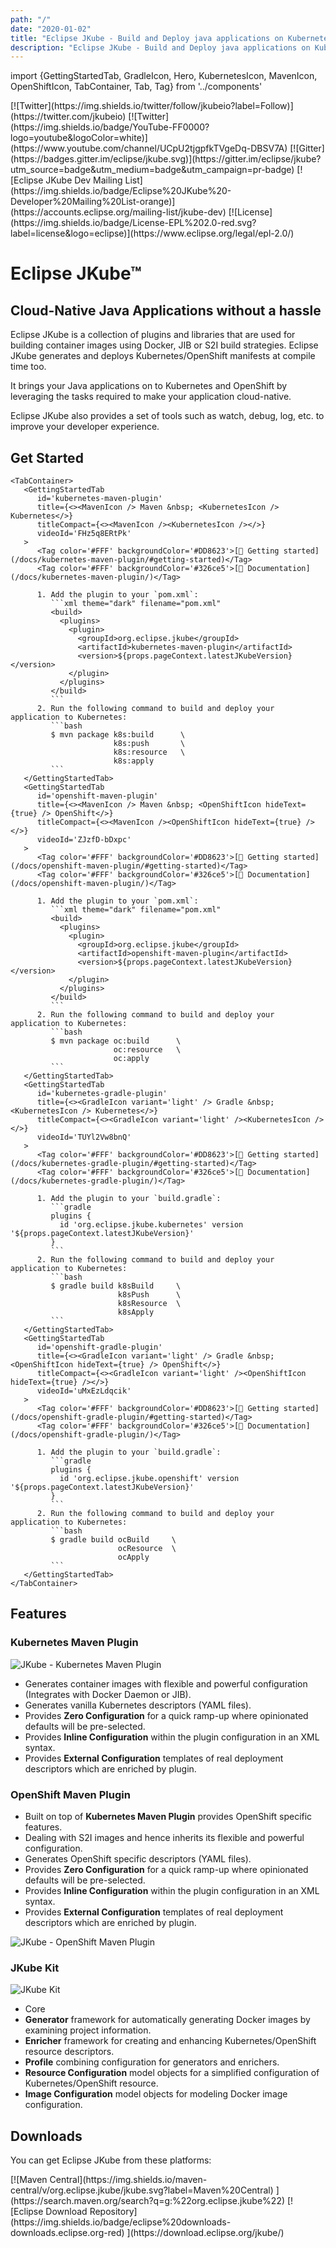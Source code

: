 ```yaml
---
path: "/"
date: "2020-01-02"
title: "Eclipse JKube - Build and Deploy java applications on Kubernetes"
description: "Eclipse JKube - Build and Deploy java applications on Kubernetes"
---
```

import {GettingStartedTab, GradleIcon, Hero, KubernetesIcon, MavenIcon, OpenShiftIcon, TabContainer, Tab, Tag} from '../components'

<Hero>

<div className="getting-involved">
[![Twitter](https://img.shields.io/twitter/follow/jkubeio?label=Follow)](https://twitter.com/jkubeio)
[![Twitter](https://img.shields.io/badge/YouTube-FF0000?logo=youtube&logoColor=white)](https://www.youtube.com/channel/UCpU2tjgpfkTVgeDq-DBSV7A)
[![Gitter](https://badges.gitter.im/eclipse/jkube.svg)](https://gitter.im/eclipse/jkube?utm_source=badge&utm_medium=badge&utm_campaign=pr-badge)
[![Eclipse JKube Dev Mailing List](https://img.shields.io/badge/Eclipse%20JKube%20-Developer%20Mailing%20List-orange)](https://accounts.eclipse.org/mailing-list/jkube-dev)
[![License](https://img.shields.io/badge/License-EPL%202.0-red.svg?label=license&logo=eclipse)](https://www.eclipse.org/legal/epl-2.0/)
</div>

# Eclipse JKube&trade;

## Cloud-Native Java Applications without a hassle

Eclipse JKube is a collection of plugins and libraries that are used for building container images using Docker, JIB
or S2I build strategies. Eclipse JKube generates and deploys Kubernetes/OpenShift manifests at compile time too.

It brings your Java applications on to Kubernetes and OpenShift by leveraging the tasks required to make your application
cloud-native.

Eclipse JKube also provides a set of tools such as watch, debug, log, etc. to improve your developer experience.

## Get Started

    <TabContainer>
       <GettingStartedTab
          id='kubernetes-maven-plugin'
          title={<><MavenIcon /> Maven &nbsp; <KubernetesIcon /> Kubernetes</>}
          titleCompact={<><MavenIcon /><KubernetesIcon /></>}
          videoId='FHz5q8ERtPk'
       >
          <Tag color='#FFF' backgroundColor='#DD8623'>[🚀 Getting started](/docs/kubernetes-maven-plugin/#getting-started)</Tag>
          <Tag color='#FFF' backgroundColor='#326ce5'>[📖 Documentation](/docs/kubernetes-maven-plugin/)</Tag>
    
          1. Add the plugin to your `pom.xml`:
             ```xml theme="dark" filename="pom.xml"
             <build>
               <plugins>
                 <plugin>
                   <groupId>org.eclipse.jkube</groupId>
                   <artifactId>kubernetes-maven-plugin</artifactId>
                   <version>${props.pageContext.latestJKubeVersion}</version>
                 </plugin>
               </plugins>
             </build>
             ```
          2. Run the following command to build and deploy your application to Kubernetes:
             ```bash
             $ mvn package k8s:build      \
                           k8s:push       \
                           k8s:resource   \
                           k8s:apply
             ```
       </GettingStartedTab>
       <GettingStartedTab
          id='openshift-maven-plugin'
          title={<><MavenIcon /> Maven &nbsp; <OpenShiftIcon hideText={true} /> OpenShift</>}
          titleCompact={<><MavenIcon /><OpenShiftIcon hideText={true} /></>}
          videoId='ZJzfD-bDxpc'
       >
          <Tag color='#FFF' backgroundColor='#DD8623'>[🚀 Getting started](/docs/openshift-maven-plugin/#getting-started)</Tag>
          <Tag color='#FFF' backgroundColor='#326ce5'>[📖 Documentation](/docs/openshift-maven-plugin/)</Tag>
    
          1. Add the plugin to your `pom.xml`:
             ```xml theme="dark" filename="pom.xml"
             <build>
               <plugins>
                 <plugin>
                   <groupId>org.eclipse.jkube</groupId>
                   <artifactId>openshift-maven-plugin</artifactId>
                   <version>${props.pageContext.latestJKubeVersion}</version>
                 </plugin>
               </plugins>
             </build>
             ```
          2. Run the following command to build and deploy your application to Kubernetes:
             ```bash
             $ mvn package oc:build      \
                           oc:resource   \
                           oc:apply
             ```
       </GettingStartedTab>
       <GettingStartedTab
          id='kubernetes-gradle-plugin'
          title={<><GradleIcon variant='light' /> Gradle &nbsp; <KubernetesIcon /> Kubernetes</>}
          titleCompact={<><GradleIcon variant='light' /><KubernetesIcon /></>}
          videoId='TUYl2Vw8bnQ'
       >
          <Tag color='#FFF' backgroundColor='#DD8623'>[🚀 Getting started](/docs/kubernetes-gradle-plugin/#getting-started)</Tag>
          <Tag color='#FFF' backgroundColor='#326ce5'>[📖 Documentation](/docs/kubernetes-gradle-plugin/)</Tag>
    
          1. Add the plugin to your `build.gradle`:
             ```gradle
             plugins {
               id 'org.eclipse.jkube.kubernetes' version '${props.pageContext.latestJKubeVersion}'
             }
             ```
          2. Run the following command to build and deploy your application to Kubernetes:
             ```bash
             $ gradle build k8sBuild     \
                            k8sPush      \
                            k8sResource  \
                            k8sApply
             ```
       </GettingStartedTab>
       <GettingStartedTab
          id='openshift-gradle-plugin'
          title={<><GradleIcon variant='light' /> Gradle &nbsp; <OpenShiftIcon hideText={true} /> OpenShift</>}
          titleCompact={<><GradleIcon variant='light' /><OpenShiftIcon hideText={true} /></>}
          videoId='uMxEzLdqcik'
       >
          <Tag color='#FFF' backgroundColor='#DD8623'>[🚀 Getting started](/docs/openshift-gradle-plugin/#getting-started)</Tag>
          <Tag color='#FFF' backgroundColor='#326ce5'>[📖 Documentation](/docs/openshift-gradle-plugin/)</Tag>
    
          1. Add the plugin to your `build.gradle`:
             ```gradle
             plugins {
               id 'org.eclipse.jkube.openshift' version '${props.pageContext.latestJKubeVersion}'
             }
             ```
          2. Run the following command to build and deploy your application to Kubernetes:
             ```bash
             $ gradle build ocBuild     \
                            ocResource  \
                            ocApply
             ```
       </GettingStartedTab>
    </TabContainer>
</Hero>

## Features

### Kubernetes Maven Plugin

<div className="highlight">

![JKube - Kubernetes Maven Plugin](index/kubernetes-logo.svg "Kubernetes logo")

* Generates container images with flexible and powerful configuration (Integrates with Docker Daemon or JIB).
* Generates vanilla Kubernetes descriptors (YAML files).
* Provides **Zero Configuration** for a quick ramp-up where opinionated defaults will be pre-selected.
* Provides **Inline Configuration** within the plugin configuration in an XML syntax.
* Provides **External Configuration** templates of real deployment descriptors which are enriched by plugin.

</div>

### OpenShift Maven Plugin

<div className="highlight">

* Built on top of **Kubernetes Maven Plugin** provides OpenShift specific features.
* Dealing with S2I images and hence inherits its flexible and powerful configuration.
* Generates OpenShift specific descriptors (YAML files).
* Provides **Zero Configuration** for a quick ramp-up where opinionated defaults will be pre-selected.
* Provides **Inline Configuration** within the plugin configuration in an XML syntax.
* Provides **External Configuration** templates of real deployment descriptors which are enriched by plugin.

![JKube - OpenShift Maven Plugin](index/openshift-logo.svg "OpenShift logo")

</div>


### JKube Kit

<div className="highlight">

![JKube Kit](index/briefcase-icon.svg "Briefcase icon")

* Core
* **Generator** framework for automatically generating Docker images by examining project information.
* **Enricher** framework for creating and enhancing Kubernetes/OpenShift resource descriptors.
* **Profile** combining configuration for generators and enrichers.
* **Resource Configuration** model objects for a simplified configuration of Kubernetes/OpenShift resource.
* **Image Configuration** model objects for modeling Docker image configuration.

</div>


<div className="section-dark">

## Downloads

You can get Eclipse JKube from these platforms:

<span>
[![Maven Central](https://img.shields.io/maven-central/v/org.eclipse.jkube/jkube.svg?label=Maven%20Central)
](https://search.maven.org/search?q=g:%22org.eclipse.jkube%22)
[![Eclipse Download Repository](https://img.shields.io/badge/eclipse%20downloads-downloads.eclipse.org-red)
](https://download.eclipse.org/jkube/)
</span>

</div>
